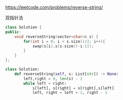 https://leetcode.com/problems/reverse-string/

双指针法

```c++
class Solution {
public:
    void reverseString(vector<char>& s) {
        for(int i = 0; i < s.size()/2; i++){
            swap(s[i],s[s.size()-i-1]);
        }
    }
};
```

```python
class Solution:
    def reverseString(self, s: List[str]) -> None:
        left,right = 0, len(s) - 1
        while left < right:
            s[left], s[right] = s[right],s[left]
            left, right = left + 1, right - 1
        
```
